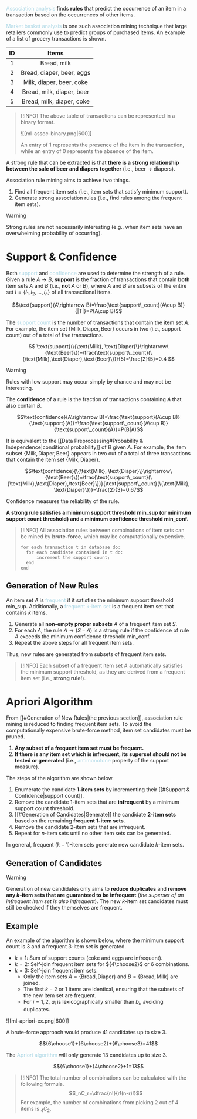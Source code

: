 <span style = "color:lightblue">Association analysis</span> finds **rules** that predict the occurrence of an item in a transaction based on the occurrences of other items.

<span style = "color:lightblue">Market basket analysis</span> is one such association mining technique that large retailers commonly use to predict groups of purchased items. An example of a list of grocery transactions is shown.

| ID  |           Items           |
|:---:|:-------------------------:|
|  1  |        Bread, milk        |
|  2  | Bread, diaper, beer, eggs |
|  3  | Milk, diaper, beer, coke  |
|  4  | Bread, milk, diaper, beer |
|  5  | Bread, milk, diaper, coke |

> [!INFO]
> The above table of transactions can be represented in a binary format.
> 
> ![[ml-assoc-binary.png|600]]
> 
> An entry of $1$ represents the presence of the item in the transaction, while an entry of $0$ represents the absence of the item.

A strong rule that can be extracted is that **there is a strong relationship between the sale of beer and diapers together** (i.e., beer $\rightarrow$ diapers).

Association rule mining aims to achieve two things.
1. Find all frequent item sets (i.e., item sets that satisfy minimum support).
2. Generate strong association rules (i.e., find rules among the frequent item sets).

> [!WARNING]
> Strong rules are not necessarily interesting (e.g., when item sets have an overwhelming probability of occurring).

# Support & Confidence
Both <span style = "color:lightblue">support</span> and <span style = "color:lightblue">confidence</span> are used to determine the strength of a rule. Given a rule $A\rightarrow B$, **support** is the fraction of transactions that contain **both** item sets $A$ and $B$ (i.e., **not** $A$ or $B$), where $A$ and $B$ are subsets of the entire set $I=\{I_1, I_2,\ldots,I_n\}$ of all transactional items.

$$\text{support}(A\rightarrow B)=\frac{\text{support\_count}(A\cup B)}{|T|}=P(A\cup B)$$

The <span style = "color:lightblue">support count</span> is the number of transactions that contain the item set $A$. For example, the item set  $\{\text{Milk}, \text{Diaper}, \text{Beer}\}$ occurs in two (i.e., support count) out of a total of five transactions.

$$
\text{support}(\{\text{Milk}, \text{Diaper}\}\rightarrow\{\text{Beer}\})=\frac{\text{support\_count}(\{\text{Milk},\text{Diaper},\text{Beer}\})}{5}=\frac{2}{5}=0.4
$$

>[!WARNING]
>Rules with low support may occur simply by chance and may not be interesting.

The **confidence** of a rule is the fraction of transactions containing $A$ that also contain $B$.

$$\text{confidence}(A\rightarrow B)=\frac{\text{support}(A\cup B)}{\text{support}(A)}=\frac{\text{support\_count}(A\cup B)}{\text{support\_count}(A)}=P(B|A)$$

It is equivalent to the [[Data Preprocessing#Probability & Independence|conditional probability]] of $B$ given $A$. For example, the item subset $\{\text{Milk}, \text{Diaper}, \text{Beer}\}$ appears in two out of a total of three transactions that contain the item set $\{\text{Milk}, \text{Diaper}\}$.

$$\text{confidence}(\{\text{Milk}, \text{Diaper}\}\rightarrow\{\text{Beer}\})=\frac{\text{support\_count}(\{\text{Milk},\text{Diaper},\text{Beer}\})}{\text{support\_count}(\{\text{Milk}, \text{Diaper}\})}=\frac{2}{3}=0.67$$

Confidence measures the reliability of the rule. 

**A strong rule satisfies a minimum support threshold $\text{min\_sup}$ (or minimum support count threshold) and a minimum confidence threshold $\text{min\_conf}$.**

> [!INFO]
> All association rules between combinations of item sets can be mined by **brute-force**, which may be computationally expensive.
> ```text
> for each transaction t in database do:
> 	for each candidate contained in t do:
> 		increment the support count;
> 	end
> end
> ```

## Generation of New Rules
An item set $A$ is <span style = "color:lightblue">frequent</span> if it satisfies the minimum support threshold $\text{min\_sup}$. Additionally, a <span style = "color:lightblue">frequent k-item set</span> is a frequent item set that contains $k$ items.
1. Generate all **non-empty proper subsets** $A$ of a frequent item set $S$.
2. For each $A$, the rule $A\rightarrow(S-A)$ is a strong rule if the confidence of rule $A$ exceeds the minimum confidence threshold $\text{min\_conf}$.
3. Repeat the above steps for all frequent item sets.

Thus, new rules are generated from subsets of frequent item sets.

> [!INFO]
> Each subset of a frequent item set $A$ automatically satisfies the minimum support threshold, as they are derived from a frequent item set (i.e., **strong rule!**).

# Apriori Algorithm
From [[#Generation of New Rules|the previous section]], association rule mining is reduced to finding frequent item sets. To avoid the computationally expensive brute-force method, item set candidates must be pruned.
1. **Any subset of a frequent item set must be frequent.**
2. **If there is any item set which is infrequent, its superset should not be tested or generated** (i.e., <span style = "color:lightblue">antimonotone</span> property of the support measure).

The steps of the algorithm are shown below.
1. Enumerate the candidate **1-item sets** by incrementing their [[#Support & Confidence|support count]].
2. Remove the candidate 1-item sets that are **infrequent** by a minimum support count threshold.
3. [[#Generation of Candidates|Generate]] the candidate **2-item sets** based on the remaining **frequent 1-item sets**.
4. Remove the candidate 2-item sets that are infrequent.
5. Repeat for $n$-item sets until no other item sets can be generated.

In general, frequent $(k-1)$-item sets generate new candidate $k$-item sets.

## Generation of Candidates


> [!WARNING]
> Generation of new candidates only aims to **reduce duplicates** and **remove any $k$-item sets that are guaranteed to be infrequent** (*the superset of an infrequent item set is also infrequent*). The new $k$-item set candidates must still be checked if they themselves are frequent.



## Example
An example of the algorithm is shown below, where the minimum support count is $3$ and a frequent 3-item set is generated.
- $k=1$: Sum of support counts ($\text{coke}$ and $\text{eggs}$ are infrequent).
- $k=2$: Self-join frequent item sets for ${4\choose2}$ or $6$ combinations.
- $k=3$: Self-join frequent item sets.
	- Only the item sets $A=\{\text{Bread},\text{Diaper}\}$ and $B=\{\text{Bread},\text{Milk}\}$ are joined.
	- The first $k-2$ or $1$ items are identical, ensuring that the subsets of the new item set are frequent.
	- For $i=1,2$, $a_i$ is lexicographically smaller than $b_i$, avoiding duplicates.

![[ml-apriori-ex.png|600]]

A brute-force approach would produce $41$ candidates up to size $3$.

$${6\choose1}+{6\choose2}+{6\choose3}=41$$

The <span style = "color:lightblue">Apriori algorithm</span> will only generate $13$ candidates up to size $3$.

$${6\choose1}+{4\choose2}+1=13$$

> [!INFO]
> The total number of combinations can be calculated with the following formula.
> $$_nC_r=\dfrac{n!}{r!(n-r)!}$$
> For example, the number of combinations from picking $2$ out of $4$ items is $_4C_2$.